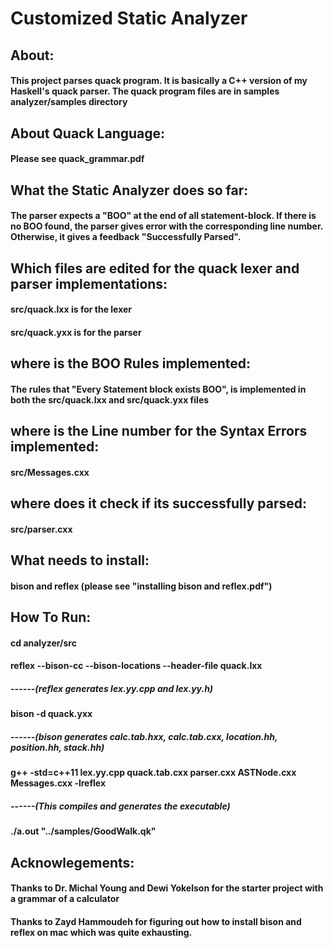  # Customized Static Analyzer

## About: 
#### This project parses quack program. It is basically a C++ version of my Haskell's quack parser. The quack program files are in samples analyzer/samples directory

## About Quack Language:
#### Please see quack_grammar.pdf

## What the Static Analyzer does so far: 
#### The parser expects a "BOO" at the end of all statement-block. If there is no BOO found, the parser gives error with the corresponding line number. Otherwise, it gives a feedback "Successfully Parsed". 

## Which files are edited for the quack lexer and parser implementations:
#### src/quack.lxx is for the lexer 
#### src/quack.yxx is for the parser 

## where is the BOO Rules implemented:
#### The rules that "Every Statement block exists BOO", is implemented in both the src/quack.lxx and src/quack.yxx files

## where is the Line number for the Syntax Errors implemented:
#### src/Messages.cxx

## where does it check if its successfully parsed:
#### src/parser.cxx

## What needs to install: 
#### bison and reflex (please see "installing bison and reflex.pdf")

## How To Run:
#### cd analyzer/src
#### reflex --bison-cc --bison-locations --header-file quack.lxx 
##### ------(reflex generates lex.yy.cpp and lex.yy.h)
#### bison -d quack.yxx 
##### ------(bison generates calc.tab.hxx, calc.tab.cxx, location.hh, position.hh, stack.hh)
#### g++ -std=c++11 lex.yy.cpp quack.tab.cxx parser.cxx ASTNode.cxx Messages.cxx  -lreflex 
##### ------(This compiles and generates the executable)
#### ./a.out "../samples/GoodWalk.qk"

## Acknowlegements: 
#### Thanks to Dr. Michal Young and Dewi Yokelson for the starter project with a grammar of a calculator
#### Thanks to Zayd Hammoudeh for figuring out how to install bison and reflex on mac which was quite exhausting. 
